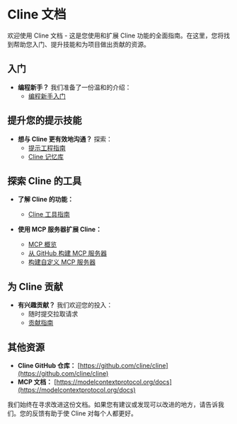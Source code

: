 # Cline 文档

欢迎使用 Cline 文档 - 这是您使用和扩展 Cline 功能的全面指南。在这里，您将找到帮助您入门、提升技能和为项目做出贡献的资源。

## 入门

-   **编程新手？** 我们准备了一份温和的介绍：
    -   [编程新手入门](getting-started-new-coders/README.md)

## 提升您的提示技能

-   **想与 Cline 更有效地沟通？** 探索：
    -   [提示工程指南](prompting/README.md)
    -   [Cline 记忆库](<prompting/custom instructions library/cline-memory-bank.md>)

## 探索 Cline 的工具

-   **了解 Cline 的功能：**

    -   [Cline 工具指南](tools/cline-tools-guide.md)

-   **使用 MCP 服务器扩展 Cline：**
    -   [MCP 概览](mcp/README.md)
    -   [从 GitHub 构建 MCP 服务器](mcp/mcp-server-from-github.md)
    -   [构建自定义 MCP 服务器](mcp/mcp-server-from-scratch.md)

## 为 Cline 贡献

-   **有兴趣贡献？** 我们欢迎您的投入：
    -   随时提交拉取请求
    -   [贡献指南](../../../docs/i18n/CONTRIBUTING.md)

## 其他资源

-   **Cline GitHub 仓库：** [https://github.com/cline/cline](https://github.com/cline/cline)
-   **MCP 文档：** [https://modelcontextprotocol.org/docs](https://modelcontextprotocol.org/docs)

我们始终在寻求改进这份文档。如果您有建议或发现可以改进的地方，请告诉我们。您的反馈有助于使 Cline 对每个人都更好。